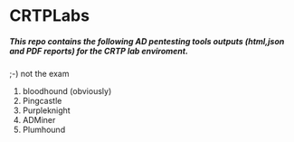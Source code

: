# CRTPLabs

##### This repo contains the following AD pentesting tools outputs (html,json and PDF reports) for the CRTP lab enviroment. 
;-) not the exam

1. bloodhound (obviously)
2. Pingcastle
3. Purpleknight
4. ADMiner
5. Plumhound
